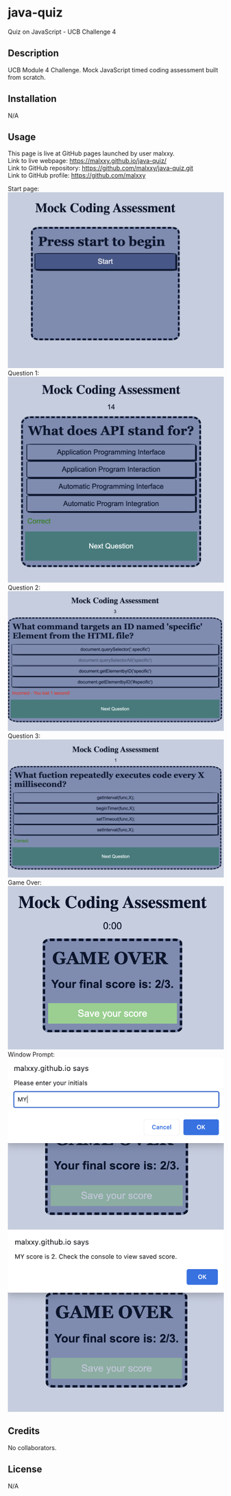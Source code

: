 # java-quiz
Quiz on JavaScript - UCB Challenge 4

## Description

UCB Module 4 Challenge. Mock JavaScript timed coding assessment built from scratch. 

## Installation

N/A

## Usage

This page is live at GitHub pages launched by user malxxy.
<br>
Link to live webpage: https://malxxy.github.io/java-quiz/ 
<br>
Link to GitHub repository: https://github.com/malxxy/java-quiz.git 
<br>
Link to GitHub profile: https://github.com/malxxy 
<br>

Start page:
![start quiz](./assets/start.png)
<br>
Question 1:
![quiz question 1](./assets/q1.png)
<br>
Question 2:
![quiz question 2](./assets/q2.png)
<br>
Question 3:
![quiz question 3](./assets/q3.png)
<br>
Game Over:
![Game over save score](./assets/gameOver.png)
<br>
Window Prompt:
![input initials](./assets/prompt.png)
![alert](./assets/alert.png)
<br>
## Credits

No collaborators.

## License

N/A